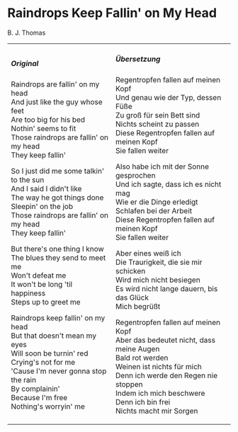 # Raindrops Keep Fallin' on My Head

B. J. Thomas

<table>
<tr>
<td>

<h5> Original </h5>

<p> 
Raindrops are fallin' on my head<br>
And just like the guy whose feet<br>
Are too big for his bed<br>
Nothin' seems to fit<br>
Those raindrops are fallin' on my head<br>
They keep fallin'
</p>

<p>
So I just did me some talkin' to the sun<br>
And I said I didn't like<br>
The way he got things done<br>
Sleepin' on the job<br>
Those raindrops are fallin' on my head<br>
They keep fallin'
</p>

<p>
But there's one thing I know<br>
The blues they send to meet me<br>
Won't defeat me<br>
It won't be long 'til happiness<br>
Steps up to greet me
</p>

<p>
Raindrops keep fallin' on my head<br>
But that doesn't mean my eyes<br>
Will soon be turnin' red<br>
Crying's not for me<br>
'Cause I'm never gonna stop the rain<br>
By complainin'<br>
Because I'm free<br>
Nothing's worryin' me
</p>

</td>
<td>

<h5> Übersetzung </h5>

<p>
Regentropfen fallen auf meinen Kopf<br>
Und genau wie der Typ, dessen Füße<br>
Zu groß für sein Bett sind<br>
Nichts scheint zu passen<br>
Diese Regentropfen fallen auf meinen Kopf<br>
Sie fallen weiter
</p>

<p>
Also habe ich mit der Sonne gesprochen<br>
Und ich sagte, dass ich es nicht mag<br>
Wie er die Dinge erledigt<br>
Schlafen bei der Arbeit<br>
Diese Regentropfen fallen auf meinen Kopf<br>
Sie fallen weiter
</p>

<p>
Aber eines weiß ich<br>
Die Traurigkeit, die sie mir schicken<br>
Wird mich nicht besiegen<br>
Es wird nicht lange dauern, bis das Glück<br>
Mich begrüßt
</p>

<p>
Regentropfen fallen auf meinen Kopf<br>
Aber das bedeutet nicht, dass meine Augen<br>
Bald rot werden<br>
Weinen ist nichts für mich<br>
Denn ich werde den Regen nie stoppen<br>
Indem ich mich beschwere<br>
Denn ich bin frei<br>
Nichts macht mir Sorgen
</p>

</td>
</table>
